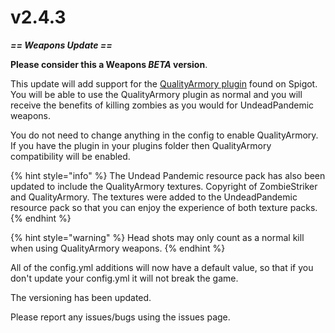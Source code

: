 # v2.4.3

_**== Weapons Update ==**_

**Please consider this a Weapons&#x20;**_**BETA**_**&#x20;version**.

This update will add support for the [QualityArmory plugin](https://www.spigotmc.org/resources/quality-armory.47561/) found on Spigot. You will be able to use the QualityArmory plugin as normal and you will receive the benefits of killing zombies as you would for UndeadPandemic weapons.

You do not need to change anything in the config to enable QualityArmory. If you have the plugin in your plugins folder then QualityArmory compatibility will be enabled.

{% hint style="info" %}
The Undead Pandemic resource pack has also been updated to include the QualityArmory textures. Copyright of ZombieStriker and QualityArmory. The textures were added to the UndeadPandemic resource pack so that you can enjoy the experience of both texture packs.
{% endhint %}

{% hint style="warning" %}
Head shots may only count as a normal kill when using QualityArmory weapons.
{% endhint %}

All of the config.yml additions will now have a default value, so that if you don't update your config.yml it will not break the game.

The versioning has been updated.

Please report any issues/bugs using the issues page.
